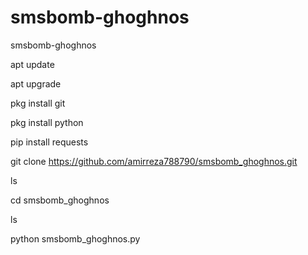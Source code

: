 # smsbomb-ghoghnos
smsbomb-ghoghnos


apt update

apt upgrade

pkg install git

pkg install python

pip install requests

git clone https://github.com/amirreza788790/smsbomb_ghoghnos.git

ls

cd smsbomb_ghoghnos

ls

python smsbomb_ghoghnos.py

